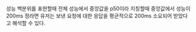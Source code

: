 성능 백분위를 표현할때 전체 성능에서 중앙값을 p50이라 지칭할때 중앙값에서 성능이 200ms 정라면 유저는 보낸 요청에 대한 응답을 평균적으로 200ms 소요되어  받았다고 해석할 수 있다.
